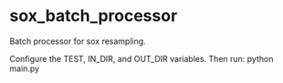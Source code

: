 # sox_batch_processor
Batch processor for sox resampling.

Configure the TEST, IN_DIR, and OUT_DIR variables.
Then run:
python main.py

